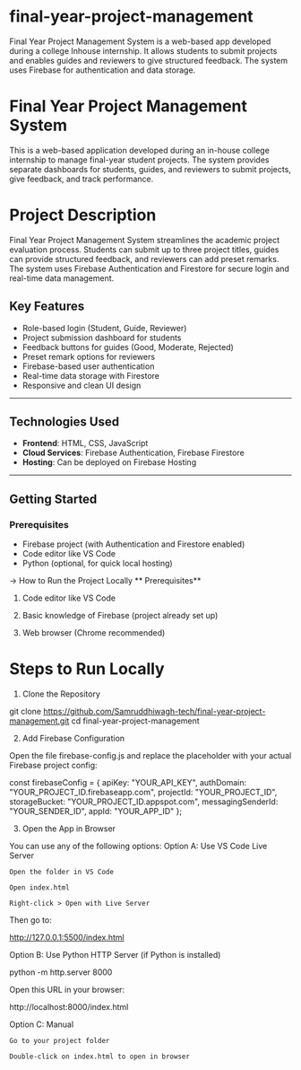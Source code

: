 # final-year-project-management
Final Year Project Management System is a web-based app developed during a college Inhouse  internship. It allows students to submit projects and enables guides and reviewers to give structured feedback. The system uses Firebase for authentication and data storage.


# Final Year Project Management System

This is a web-based application developed during an in-house college internship to manage final-year student projects. The system provides separate dashboards for students, guides, and reviewers to submit projects, give feedback, and track performance.


# Project Description

Final Year Project Management System streamlines the academic project evaluation process. Students can submit up to three project titles, guides can provide structured feedback, and reviewers can add preset remarks. The system uses Firebase Authentication and Firestore for secure login and real-time data management.



## Key Features

- Role-based login (Student, Guide, Reviewer)
- Project submission dashboard for students
- Feedback buttons for guides (Good, Moderate, Rejected)
- Preset remark options for reviewers
- Firebase-based user authentication
- Real-time data storage with Firestore
- Responsive and clean UI design

---

## Technologies Used

- **Frontend**: HTML, CSS, JavaScript
- **Cloud Services**: Firebase Authentication, Firebase Firestore
- **Hosting**: Can be deployed on Firebase Hosting 

---

## Getting Started

### Prerequisites
- Firebase project (with Authentication and Firestore enabled)
- Code editor like VS Code
- Python (optional, for quick local hosting)

-> How to Run the Project Locally
** Prerequisites**

  1.  Code editor like VS Code

   2. Basic knowledge of Firebase (project already set up)

   3. Web browser (Chrome recommended)

 # Steps to Run Locally
1. Clone the Repository

git clone https://github.com/Samruddhiwagh-tech/final-year-project-management.git
cd final-year-project-management

2. Add Firebase Configuration

Open the file firebase-config.js and replace the placeholder with your actual Firebase project config:

const firebaseConfig = {
  apiKey: "YOUR_API_KEY",
  authDomain: "YOUR_PROJECT_ID.firebaseapp.com",
  projectId: "YOUR_PROJECT_ID",
  storageBucket: "YOUR_PROJECT_ID.appspot.com",
  messagingSenderId: "YOUR_SENDER_ID",
  appId: "YOUR_APP_ID"
};

3. Open the App in Browser

You can use any of the following options:
 Option A: Use VS Code Live Server

    Open the folder in VS Code

    Open index.html

    Right-click > Open with Live Server

Then go to:

http://127.0.0.1:5500/index.html

 Option B: Use Python HTTP Server (if Python is installed)

python -m http.server 8000

Open this URL in your browser:

http://localhost:8000/index.html

 Option C: Manual

    Go to your project folder

    Double-click on index.html to open in browser

